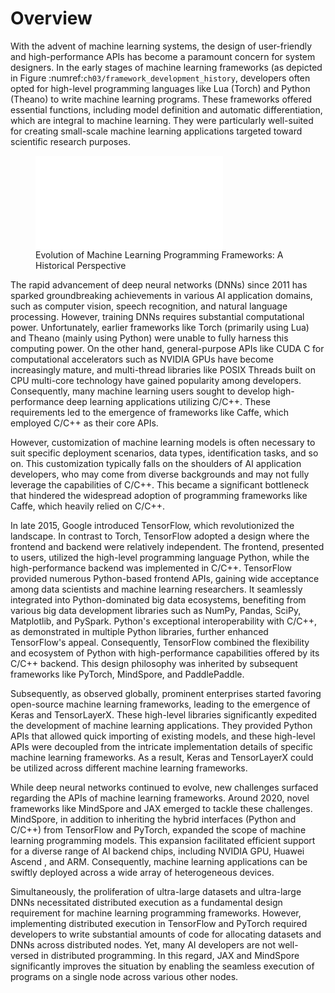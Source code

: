 # Overview

With the advent of machine learning systems, the design of user-friendly
and high-performance APIs has become a paramount concern for system
designers. In the early stages of machine learning frameworks (as
depicted in Figure :numref:`ch03/framework_development_history`, developers often
opted for high-level programming languages like Lua (Torch) and Python
(Theano) to write machine learning programs. These frameworks offered
essential functions, including model definition and automatic
differentiation, which are integral to machine learning. They were
particularly well-suited for creating small-scale machine learning
applications targeted toward scientific research purposes.

<figure id="fig:ch03/framework_development_history">
<embed src="../img/ch03/framework_development_history.pdf" />
<figcaption> Evolution of Machine Learning Programming Frameworks: A
Historical Perspective</figcaption>
</figure>

The rapid advancement of deep neural networks (DNNs) since 2011 has
sparked groundbreaking achievements in various AI application domains,
such as computer vision, speech recognition, and natural language
processing. However, training DNNs requires substantial computational
power. Unfortunately, earlier frameworks like Torch (primarily using
Lua) and Theano (mainly using Python) were unable to fully harness this
computing power. On the other hand, general-purpose APIs like CUDA C for
computational accelerators such as NVIDIA GPUs have become increasingly
mature, and multi-thread libraries like POSIX Threads built on CPU
multi-core technology have gained popularity among developers.
Consequently, many machine learning users sought to develop
high-performance deep learning applications utilizing C/C++. These
requirements led to the emergence of frameworks like Caffe, which
employed C/C++ as their core APIs.

However, customization of machine learning models is often necessary to
suit specific deployment scenarios, data types, identification tasks,
and so on. This customization typically falls on the shoulders of AI
application developers, who may come from diverse backgrounds and may
not fully leverage the capabilities of C/C++. This became a significant
bottleneck that hindered the widespread adoption of programming
frameworks like Caffe, which heavily relied on C/C++.

In late 2015, Google introduced TensorFlow, which revolutionized the
landscape. In contrast to Torch, TensorFlow adopted a design where the
frontend and backend were relatively independent. The frontend,
presented to users, utilized the high-level programming language Python,
while the high-performance backend was implemented in C/C++. TensorFlow
provided numerous Python-based frontend APIs, gaining wide acceptance
among data scientists and machine learning researchers. It seamlessly
integrated into Python-dominated big data ecosystems, benefiting from
various big data development libraries such as NumPy, Pandas, SciPy,
Matplotlib, and PySpark. Python's exceptional interoperability with
C/C++, as demonstrated in multiple Python libraries, further enhanced
TensorFlow's appeal. Consequently, TensorFlow combined the flexibility
and ecosystem of Python with high-performance capabilities offered by
its C/C++ backend. This design philosophy was inherited by subsequent
frameworks like PyTorch, MindSpore, and PaddlePaddle.

Subsequently, as observed globally, prominent enterprises started
favoring open-source machine learning frameworks, leading to the
emergence of Keras and TensorLayerX. These high-level libraries
significantly expedited the development of machine learning
applications. They provided Python APIs that allowed quick importing of
existing models, and these high-level APIs were decoupled from the
intricate implementation details of specific machine learning
frameworks. As a result, Keras and TensorLayerX could be utilized across
different machine learning frameworks.

While deep neural networks continued to evolve, new challenges surfaced
regarding the APIs of machine learning frameworks. Around 2020, novel
frameworks like MindSpore and JAX emerged to tackle these challenges.
MindSpore, in addition to inheriting the hybrid interfaces (Python and
C/C++) from TensorFlow and PyTorch, expanded the scope of machine
learning programming models. This expansion facilitated efficient
support for a diverse range of AI backend chips, including NVIDIA GPU,
Huawei Ascend , and ARM. Consequently, machine learning applications can
be swiftly deployed across a wide array of heterogeneous devices.

Simultaneously, the proliferation of ultra-large datasets and
ultra-large DNNs necessitated distributed execution as a fundamental
design requirement for machine learning programming frameworks. However,
implementing distributed execution in TensorFlow and PyTorch required
developers to write substantial amounts of code for allocating datasets
and DNNs across distributed nodes. Yet, many AI developers are not
well-versed in distributed programming. In this regard, JAX and
MindSpore significantly improves the situation by enabling the seamless
execution of programs on a single node across various other nodes.
